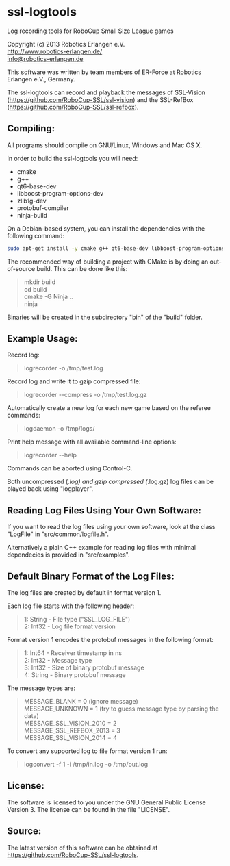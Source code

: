 ssl-logtools
============

Log recording tools for RoboCup Small Size League games

Copyright (c) 2013 Robotics Erlangen e.V. <br>
http://www.robotics-erlangen.de/ <br>
info@robotics-erlangen.de <br>

This software was written by team members of ER-Force at
Robotics Erlangen e.V., Germany.

The ssl-logtools can record and playback the messages of SSL-Vision
(https://github.com/RoboCup-SSL/ssl-vision) and the SSL-RefBox
(https://github.com/RoboCup-SSL/ssl-refbox).

Compiling:
------------

All programs should compile on GNU/Linux, Windows and Mac OS X.

In order to build the ssl-logtools you will need:
  * cmake
  * g++
  * qt6-base-dev
  * libboost-program-options-dev
  * zlib1g-dev
  * protobuf-compiler
  * ninja-build

On a Debian-based system, you can install the dependencies with the following command:
```bash
sudo apt-get install -y cmake g++ qt6-base-dev libboost-program-options-dev zlib1g-dev protobuf-compiler ninja-build
```

The recommended way of building a project with CMake is by doing an
out-of-source build. This can be done like this:

> mkdir build <br>
> cd build <br>
> cmake -G Ninja .. <br>
> ninja <br>

Binaries will be created in the subdirectory "bin" of the "build" folder.

Example Usage:
------------

Record log:
> logrecorder -o /tmp/test.log

Record log and write it to gzip compressed file:
> logrecorder --compress -o /tmp/test.log.gz

Automatically create a new log for each new game based on the referee commands:
> logdaemon -o /tmp/logs/

Print help message with all available command-line options:
> logrecorder --help

Commands can be aborted using Control-C.

Both uncompressed (*.log) and gzip compressed (*.log.gz) log files can be played back
using "logplayer".

Reading Log Files Using Your Own Software:
------------

If you want to read the log files using your own software, look at the class
"LogFile" in "src/common/logfile.h".

Alternatively a plain C++ example for reading log files with minimal dependecies
is provided in "src/examples".

Default Binary Format of the Log Files:
------------

The log files are created by default in format version 1.

Each log file starts with the following header:

> 1: String - File type ("SSL_LOG_FILE") <br>
> 2: Int32  - Log file format version <br>

Format version 1 encodes the protobuf messages in the following format:

> 1: Int64  - Receiver timestamp in ns <br>
> 2: Int32  - Message type <br>
> 3: Int32  - Size of binary protobuf message <br>
> 4: String - Binary protobuf message <br>

The message types are:

> MESSAGE_BLANK           = 0 (ignore message)<br>
> MESSAGE_UNKNOWN         = 1 (try to guess message type by parsing the data)<br>
> MESSAGE_SSL_VISION_2010 = 2<br>
> MESSAGE_SSL_REFBOX_2013 = 3<br>
> MESSAGE_SSL_VISION_2014 = 4<br>

To convert any supported log to file format version 1 run:
> logconvert -f 1 -i /tmp/in.log -o /tmp/out.log

License:
------------

The software is licensed to you under the GNU General Public License
Version 3. The license can be found in the file "LICENSE".

Source:
------------

The latest version of this software can be obtained at
https://github.com/RoboCup-SSL/ssl-logtools.